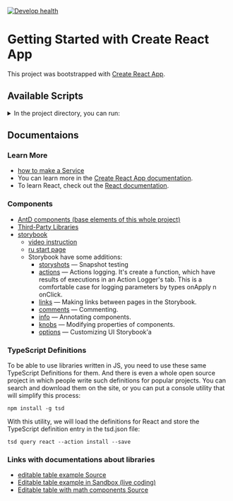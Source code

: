 [![Develop health](https://github.com/cybermerlin/family_budget/actions/workflows/review.yml/badge.svg?branch=develop)](https://github.com/cybermerlin/family_budget/actions/workflows/review.yml)


# Getting Started with Create React App

This project was bootstrapped with [Create React App](https://github.com/facebook/create-react-app).


## Available Scripts
<details>
<summary>In the project directory, you can run:</summary>

### `npm start`

Runs the app in the development mode.\
Open [http://localhost:3000](http://localhost:3000) to view it in the browser.

The page will reload if you make edits.\
You will also see any lint errors in the console.

### `npm test`

Launches the test runner in the interactive watch mode.\
See the section about [running tests](https://facebook.github.io/create-react-app/docs/running-tests) for more information.

### `npm run build`

Builds the app for production to the `build` folder.\
It correctly bundles React in production mode and optimizes the build for the best performance.

The build is minified and the filenames include the hashes.\
Your app is ready to be deployed!

See the section about [deployment](https://facebook.github.io/create-react-app/docs/deployment) for more information.

### `npm run eject`

**Note: this is a one-way operation. Once you `eject`, you can’t go back!**

If you aren’t satisfied with the build tool and configuration choices, you can `eject` at any time. This command will remove the single build dependency from your project.

Instead, it will copy all the configuration files and the transitive dependencies (webpack, Babel, ESLint, etc) right into your project so you have full control over them. All of the commands except `eject` will still work, but they will point to the copied scripts so you can tweak them. At this point you’re on your own.

You don’t have to ever use `eject`. The curated feature set is suitable for small and middle deployments, and you shouldn’t feel obligated to use this feature. However we understand that this tool wouldn’t be useful if you couldn’t customize it when you are ready for it.

### npm run storybook

To start on localhost:6006 a server with a storybook project - list of ui components with a documentation and some user case scenarios.


## For beginners: how to start a project
Run only the necessary commands.

- Make Fork repository from GitHub (copy all branches).

- Used to target an existing repository and create a clone, or copy of the target repository.
```git clone https://github.com/dm-rybalchenko/family_budget``` 

- Go to the project folder.
```cd ./family_budget```

- Installs a package and any packages that it depends on.
```npm install```

- Runs the app in the development mode (read above "Available scripts")
```npm start``` 

And then open the browser and enter the address that the system will write in the console.
</details>


## Documentaions

### Learn More

- [how to make a Service](https://dev.to/dansolhan/simple-dependency-injection-functionality-for-react-518j)
- You can learn more in the [Create React App documentation](https://facebook.github.io/create-react-app/docs/getting-started).
- To learn React, check out the [React documentation](https://reactjs.org/).


### Components

- [AntD components (base elements of this whole project)](https://ant.design/docs/react/introduce)
- [Third-Party Libraries](https://ant.design/docs/react/recommendation)
- [storybook](https://storybook.js.org/docs/react/get-started/introduction)
    - [video instruction](https://www.youtube.com/watch?v=x-x47qHq3nY)
    - [ru start page](https://www.conductor.com/nightlight/%D1%81%D0%BE%D0%B7%D0%B4%D0%B0%D0%BD%D0%B8%D0%B5-%D0%B1%D0%B8%D0%B1%D0%BB%D0%B8%D0%BE%D1%82%D0%B5%D0%BA%D0%B8-%D0%BA%D0%BE%D0%BC%D0%BF%D0%BE%D0%BD%D0%B5%D0%BD%D1%82%D0%BE%D0%B2-%D1%81-%D0%B8%D1%81/)
    - Storybook have some additions:
        - [storyshots](https://github.com/storybooks/storybook/blob/master/addons/storyshots) — Snapshot testing
        - [actions](https://github.com/storybooks/storybook/blob/master/addons/actions) — Actions logging. It's create a function, which have results of executions in an Action Logger's tab. This is a comfortable case for logging parameters by types onApply n onClick.
        - [links](https://github.com/storybooks/storybook/blob/master/addons/links) — Making links between pages in the Storybook.
        - [comments](https://github.com/storybooks/storybook/blob/master/addons/comments) — Commenting.
        - [info](https://github.com/storybooks/storybook/blob/master/addons/info) — Annotating components.
        - [knobs](https://github.com/storybooks/storybook/blob/master/addons/knobs) — Modifying properties of components.
        - [options](https://github.com/storybooks/storybook/blob/master/addons/options) — Customizing UI Storybook’а


### TypeScript Definitions

To be able to use libraries written in JS, you need to use these same TypeScript Definitions for them. And there is even a whole open source project in which people write such definitions for popular projects. You can search and download them on the site, or you can put a console utility that will simplify this process:

```npm install -g tsd```

With this utility, we will load the definitions for React and store the TypeScript definition entry in the tsd.json file:

```tsd query react --action install --save```

### Links with documentations about libraries

- [editable table example Source](https://github.com/archit-p/editable-react-table)
- [Editable table example in Sandbox (live coding)](https://codesandbox.io/s/editable-react-table-gchwp?fontsize=14&hidenavigation=1&theme=dark)
- [Editable table with math components Source](https://github.com/ruilisi/fortune-sheet)
